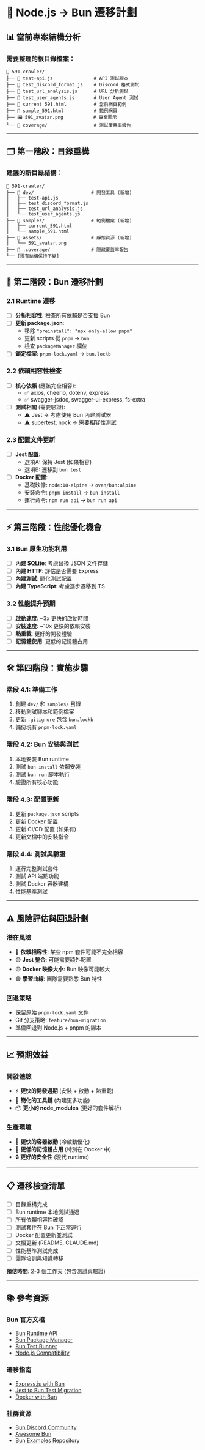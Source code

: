 # 🎯 Node.js → Bun 遷移計劃

## 📊 **當前專案結構分析**

### 需要整理的根目錄檔案：
```
📁 591-crawler/
├── 🧪 test-api.js               # API 測試腳本
├── 🧪 test_discord_format.js    # Discord 格式測試
├── 🧪 test_url_analysis.js      # URL 分析測試
├── 🧪 test_user_agents.js       # User Agent 測試
├── 📄 current_591.html          # 當前網頁範例
├── 📄 sample_591.html           # 範例網頁
├── 🖼️ 591_avatar.png           # 專案圖示
└── 📁 coverage/                 # 測試覆蓋率報告
```

---

## 🗂️ **第一階段：目錄重構**

### 建議的新目錄結構：
```
📁 591-crawler/
├── 📁 dev/                     # 開發工具 (新增)
│   ├── test-api.js
│   ├── test_discord_format.js
│   ├── test_url_analysis.js
│   └── test_user_agents.js
├── 📁 samples/                 # 範例檔案 (新增)
│   ├── current_591.html
│   └── sample_591.html
├── 📁 assets/                  # 靜態資源 (新增)
│   └── 591_avatar.png
├── 📁 .coverage/               # 隱藏覆蓋率報告
└── [現有結構保持不變]
```

---

## 🚀 **第二階段：Bun 遷移計劃**

### **2.1 Runtime 遷移**
- [ ] **分析相容性**: 檢查所有依賴是否支援 Bun
- [ ] **更新 package.json**: 
  - 移除 `"preinstall": "npx only-allow pnpm"`
  - 更新 scripts 從 `pnpm` → `bun`
  - 檢查 `packageManager` 欄位
- [ ] **鎖定檔案**: `pnpm-lock.yaml` → `bun.lockb`

### **2.2 依賴相容性檢查**
- [ ] **核心依賴** (應該完全相容):
  - ✅ axios, cheerio, dotenv, express
  - ✅ swagger-jsdoc, swagger-ui-express, fs-extra
- [ ] **測試相關** (需要驗證):
  - ⚠️ Jest → 考慮使用 Bun 內建測試器
  - ⚠️ supertest, nock → 需要相容性測試

### **2.3 配置文件更新**
- [ ] **Jest 配置**: 
  - 選項A: 保持 Jest (如果相容)
  - 選項B: 遷移到 `bun test`
- [ ] **Docker 配置**:
  - 基礎映像: `node:18-alpine` → `oven/bun:alpine`
  - 安裝命令: `pnpm install` → `bun install`
  - 運行命令: `npm run api` → `bun run api`

---

## ⚡ **第三階段：性能優化機會**

### **3.1 Bun 原生功能利用**
- [ ] **內建 SQLite**: 考慮替換 JSON 文件存儲
- [ ] **內建 HTTP**: 評估是否需要 Express
- [ ] **內建測試**: 簡化測試配置
- [ ] **內建 TypeScript**: 考慮逐步遷移到 TS

### **3.2 性能提升預期**
- [ ] **啟動速度**: ~3x 更快的啟動時間
- [ ] **安裝速度**: ~10x 更快的依賴安裝
- [ ] **熱重載**: 更好的開發體驗
- [ ] **記憶體使用**: 更低的記憶體占用

---

## 🛠️ **第四階段：實施步驟**

### **階段 4.1: 準備工作**
1. 創建 `dev/` 和 `samples/` 目錄
2. 移動測試腳本和範例檔案
3. 更新 `.gitignore` 包含 `bun.lockb`
4. 備份現有 `pnpm-lock.yaml`

### **階段 4.2: Bun 安裝與測試**
1. 本地安裝 Bun runtime
2. 測試 `bun install` 依賴安裝
3. 測試 `bun run` 腳本執行
4. 驗證所有核心功能

### **階段 4.3: 配置更新**
1. 更新 `package.json` scripts
2. 更新 Docker 配置
3. 更新 CI/CD 配置 (如果有)
4. 更新文檔中的安裝指令

### **階段 4.4: 測試與驗證**
1. 運行完整測試套件
2. 測試 API 端點功能
3. 測試 Docker 容器建構
4. 性能基準測試

---

## ⚠️ **風險評估與回退計劃**

### **潛在風險**
- 🔴 **依賴相容性**: 某些 npm 套件可能不完全相容
- 🟡 **Jest 整合**: 可能需要額外配置
- 🟡 **Docker 映像大小**: Bun 映像可能較大
- 🟢 **學習曲線**: 團隊需要熟悉 Bun 特性

### **回退策略**
- 保留原始 `pnpm-lock.yaml` 文件
- Git 分支策略: `feature/bun-migration`
- 準備回退到 Node.js + pnpm 的腳本

---

## 📈 **預期效益**

### **開發體驗**
- ⚡ **更快的開發週期** (安裝 + 啟動 + 熱重載)
- 🔧 **簡化的工具鏈** (內建更多功能)
- 📦 **更小的 node_modules** (更好的套件解析)

### **生產環境**
- 🚀 **更快的容器啟動** (冷啟動優化)
- 💾 **更低的記憶體占用** (特別在 Docker 中)
- 🔒 **更好的安全性** (現代 runtime)

---

## 📋 **遷移檢查清單**

- [ ] 目錄重構完成
- [ ] Bun runtime 本地測試通過
- [ ] 所有依賴相容性確認
- [ ] 測試套件在 Bun 下正常運行
- [ ] Docker 配置更新並測試
- [ ] 文檔更新 (README, CLAUDE.md)
- [ ] 性能基準測試完成
- [ ] 團隊培訓與知識轉移

**預估時間**: 2-3 個工作天 (包含測試與驗證)

---

## 📚 **參考資源**

### **Bun 官方文檔**
- [Bun Runtime API](https://bun.sh/docs/api)
- [Bun Package Manager](https://bun.sh/docs/cli/install)
- [Bun Test Runner](https://bun.sh/docs/cli/test)
- [Node.js Compatibility](https://bun.sh/docs/runtime/nodejs-apis)

### **遷移指南**
- [Express.js with Bun](https://bun.sh/guides/ecosystem/express)
- [Jest to Bun Test Migration](https://bun.sh/docs/cli/test#jest)
- [Docker with Bun](https://bun.sh/guides/ecosystem/docker)

### **社群資源**
- [Bun Discord Community](https://bun.sh/discord)
- [Awesome Bun](https://github.com/apvarun/awesome-bun)
- [Bun Examples Repository](https://github.com/oven-sh/bun/tree/main/examples)